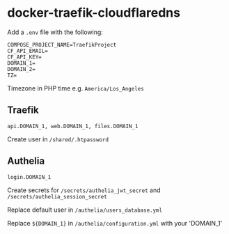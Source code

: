 # docker-traefik-cloudflaredns

Add a `.env` file with the following:

```
COMPOSE_PROJECT_NAME=TraefikProject
CF_API_EMAIL=
CF_API_KEY=
DOMAIN_1=
DOMAIN_2=
TZ=
```
Timezone in PHP time e.g. `America/Los_Angeles`

## Traefik
`api.DOMAIN_1, web.DOMAIN_1, files.DOMAIN_1`

Create user in `/shared/.htpassword`

## Authelia
`login.DOMAIN_1`

Create secrets for `/secrets/authelia_jwt_secret` and `/secrets/authelia_session_secret`

Replace default user in `/authelia/users_database.yml`

Replace `${DOMAIN_1}` in `/authelia/configuration.yml` with your 'DOMAIN_1'
